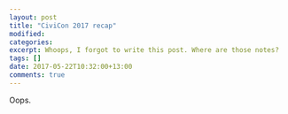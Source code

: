 ```yaml
---
layout: post
title: "CiviCon 2017 recap"
modified:
categories:
excerpt: Whoops, I forgot to write this post. Where are those notes?
tags: []
date: 2017-05-22T10:32:00+13:00
comments: true
---
```


Oops.

